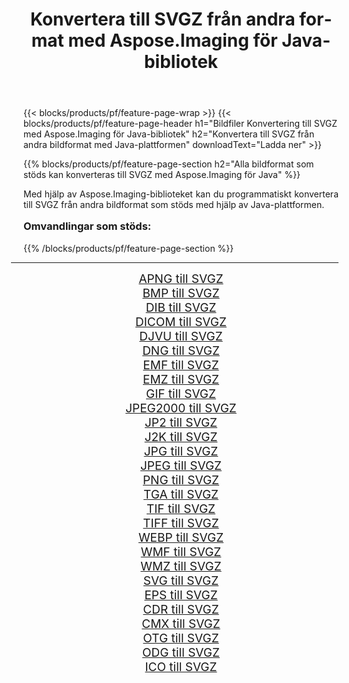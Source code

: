 ﻿---
title: Konvertera till SVGZ från andra format med Aspose.Imaging för Java-bibliotek 
weight: 3920
url: /sv/java/conversion/to/svgz/ 
lang: sv
langdirlevel: 2
locales: zh-hans,ja,it,ru,de,es,fr,nl,id,lt,pl,pt,vi,tr,ko,zh-hant,ar,hi,th,sv,cs,uk,he
description: Med Aspose.Imaging kan du konvertera till SVGZ från andra format med Java
---

{{< blocks/products/pf/feature-page-wrap >}}
{{< blocks/products/pf/feature-page-header h1="Bildfiler Konvertering till SVGZ med Aspose.Imaging för Java-bibliotek" h2="Konvertera till SVGZ från andra bildformat med Java-plattformen" downloadText="Ladda ner" >}}


{{% blocks/products/pf/feature-page-section  h2="Alla bildformat som stöds kan konverteras till SVGZ med Aspose.Imaging för Java" %}}
<p align=justify>Med hjälp av Aspose.Imaging-biblioteket kan du programmatiskt konvertera till SVGZ från andra bildformat som stöds med hjälp av Java-plattformen.</p>
<h3 style="margin-top:16px;">
Omvandlingar som stöds:
</h3>
{{% /blocks/products/pf/feature-page-section %}}
<div class="container-fluid productfamilypage bg-gray">
    <div class="convertypes bg-gray agp-content section">
        <div class="container">
		<hr style="margin-left:-20px;"/>
		<div class="row other-converters" style="gap: 10px;font-size: 19px;text-align:center;">
		    <div class='col-md-3 other-converter remove-lp remove-rp'><a href="/imaging/sv/java/conversion/apng-to-svgz/" style="padding:15px;">APNG till SVGZ</a></div>
<div class='col-md-3 other-converter remove-lp remove-rp'><a href="/imaging/sv/java/conversion/bmp-to-svgz/" style="padding:15px;">BMP till SVGZ</a></div>
<div class='col-md-3 other-converter remove-lp remove-rp'><a href="/imaging/sv/java/conversion/dib-to-svgz/" style="padding:15px;">DIB till SVGZ</a></div>
<div class='col-md-3 other-converter remove-lp remove-rp'><a href="/imaging/sv/java/conversion/dicom-to-svgz/" style="padding:15px;">DICOM till SVGZ</a></div>
<div class='col-md-3 other-converter remove-lp remove-rp'><a href="/imaging/sv/java/conversion/djvu-to-svgz/" style="padding:15px;">DJVU till SVGZ</a></div>
<div class='col-md-3 other-converter remove-lp remove-rp'><a href="/imaging/sv/java/conversion/dng-to-svgz/" style="padding:15px;">DNG till SVGZ</a></div>
<div class='col-md-3 other-converter remove-lp remove-rp'><a href="/imaging/sv/java/conversion/emf-to-svgz/" style="padding:15px;">EMF till SVGZ</a></div>
<div class='col-md-3 other-converter remove-lp remove-rp'><a href="/imaging/sv/java/conversion/emz-to-svgz/" style="padding:15px;">EMZ till SVGZ</a></div>
<div class='col-md-3 other-converter remove-lp remove-rp'><a href="/imaging/sv/java/conversion/gif-to-svgz/" style="padding:15px;">GIF till SVGZ</a></div>
<div class='col-md-3 other-converter remove-lp remove-rp'><a href="/imaging/sv/java/conversion/jpeg2000-to-svgz/" style="padding:15px;">JPEG2000 till SVGZ</a></div>
<div class='col-md-3 other-converter remove-lp remove-rp'><a href="/imaging/sv/java/conversion/jp2-to-svgz/" style="padding:15px;">JP2 till SVGZ</a></div>
<div class='col-md-3 other-converter remove-lp remove-rp'><a href="/imaging/sv/java/conversion/j2k-to-svgz/" style="padding:15px;">J2K till SVGZ</a></div>
<div class='col-md-3 other-converter remove-lp remove-rp'><a href="/imaging/sv/java/conversion/jpg-to-svgz/" style="padding:15px;">JPG till SVGZ</a></div>
<div class='col-md-3 other-converter remove-lp remove-rp'><a href="/imaging/sv/java/conversion/jpeg-to-svgz/" style="padding:15px;">JPEG till SVGZ</a></div>
<div class='col-md-3 other-converter remove-lp remove-rp'><a href="/imaging/sv/java/conversion/png-to-svgz/" style="padding:15px;">PNG till SVGZ</a></div>
<div class='col-md-3 other-converter remove-lp remove-rp'><a href="/imaging/sv/java/conversion/tga-to-svgz/" style="padding:15px;">TGA till SVGZ</a></div>
<div class='col-md-3 other-converter remove-lp remove-rp'><a href="/imaging/sv/java/conversion/tif-to-svgz/" style="padding:15px;">TIF till SVGZ</a></div>
<div class='col-md-3 other-converter remove-lp remove-rp'><a href="/imaging/sv/java/conversion/tiff-to-svgz/" style="padding:15px;">TIFF till SVGZ</a></div>
<div class='col-md-3 other-converter remove-lp remove-rp'><a href="/imaging/sv/java/conversion/webp-to-svgz/" style="padding:15px;">WEBP till SVGZ</a></div>
<div class='col-md-3 other-converter remove-lp remove-rp'><a href="/imaging/sv/java/conversion/wmf-to-svgz/" style="padding:15px;">WMF till SVGZ</a></div>
<div class='col-md-3 other-converter remove-lp remove-rp'><a href="/imaging/sv/java/conversion/wmz-to-svgz/" style="padding:15px;">WMZ till SVGZ</a></div>
<div class='col-md-3 other-converter remove-lp remove-rp'><a href="/imaging/sv/java/conversion/svg-to-svgz/" style="padding:15px;">SVG till SVGZ</a></div>
<div class='col-md-3 other-converter remove-lp remove-rp'><a href="/imaging/sv/java/conversion/eps-to-svgz/" style="padding:15px;">EPS till SVGZ</a></div>
<div class='col-md-3 other-converter remove-lp remove-rp'><a href="/imaging/sv/java/conversion/cdr-to-svgz/" style="padding:15px;">CDR till SVGZ</a></div>
<div class='col-md-3 other-converter remove-lp remove-rp'><a href="/imaging/sv/java/conversion/cmx-to-svgz/" style="padding:15px;">CMX till SVGZ</a></div>
<div class='col-md-3 other-converter remove-lp remove-rp'><a href="/imaging/sv/java/conversion/otg-to-svgz/" style="padding:15px;">OTG till SVGZ</a></div>
<div class='col-md-3 other-converter remove-lp remove-rp'><a href="/imaging/sv/java/conversion/odg-to-svgz/" style="padding:15px;">ODG till SVGZ</a></div>
<div class='col-md-3 other-converter remove-lp remove-rp'><a href="/imaging/sv/java/conversion/ico-to-svgz/" style="padding:15px;">ICO till SVGZ</a></div>
                </div>
        </div>
    </div>
</div>
<br/>

